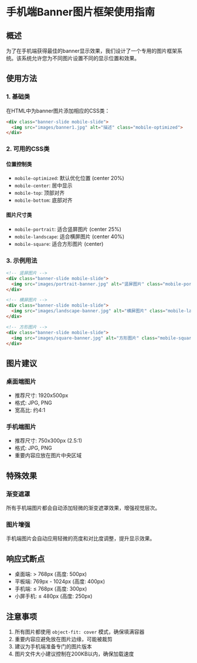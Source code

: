 # 手机端Banner图片框架使用指南

## 概述
为了在手机端获得最佳的banner显示效果，我们设计了一个专用的图片框架系统。该系统允许您为不同图片设置不同的显示位置和效果。

## 使用方法

### 1. 基础类
在HTML中为banner图片添加相应的CSS类：

```html
<div class="banner-slide mobile-slide">
  <img src="images/banner1.jpg" alt="描述" class="mobile-optimized">
</div>
```

### 2. 可用的CSS类

#### 位置控制类
- `mobile-optimized`: 默认优化位置 (center 20%)
- `mobile-center`: 居中显示
- `mobile-top`: 顶部对齐
- `mobile-bottom`: 底部对齐

#### 图片尺寸类
- `mobile-portrait`: 适合竖屏图片 (center 25%)
- `mobile-landscape`: 适合横屏图片 (center 40%)
- `mobile-square`: 适合方形图片 (center)

### 3. 示例用法

```html
<!-- 竖屏图片 -->
<div class="banner-slide mobile-slide">
  <img src="images/portrait-banner.jpg" alt="竖屏图片" class="mobile-portrait">
</div>

<!-- 横屏图片 -->
<div class="banner-slide mobile-slide">
  <img src="images/landscape-banner.jpg" alt="横屏图片" class="mobile-landscape">
</div>

<!-- 方形图片 -->
<div class="banner-slide mobile-slide">
  <img src="images/square-banner.jpg" alt="方形图片" class="mobile-square">
</div>
```

## 图片建议

### 桌面端图片
- 推荐尺寸: 1920x500px
- 格式: JPG, PNG
- 宽高比: 约4:1

### 手机端图片
- 推荐尺寸: 750x300px (2.5:1)
- 格式: JPG, PNG
- 重要内容应放在图片中央区域

## 特殊效果

### 渐变遮罩
所有手机端图片都会自动添加轻微的渐变遮罩效果，增强视觉层次。

### 图片增强
手机端图片会自动应用轻微的亮度和对比度调整，提升显示效果。

## 响应式断点

- 桌面端: > 768px (高度: 500px)
- 平板端: 769px - 1024px (高度: 400px)
- 手机端: ≤ 768px (高度: 300px)
- 小屏手机: ≤ 480px (高度: 250px)

## 注意事项

1. 所有图片都使用 `object-fit: cover` 模式，确保填满容器
2. 重要内容应避免放在图片边缘，可能被裁剪
3. 建议为手机端准备专门的图片版本
4. 图片文件大小建议控制在200KB以内，确保加载速度 